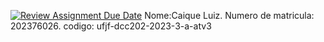 [![Review Assignment Due Date](https://classroom.github.com/assets/deadline-readme-button-24ddc0f5d75046c5622901739e7c5dd533143b0c8e959d652212380cedb1ea36.svg)](https://classroom.github.com/a/XiQ2onLo)
Nome:Caique Luiz. Numero de matricula: 202376026. codigo: ufjf-dcc202-2023-3-a-atv3